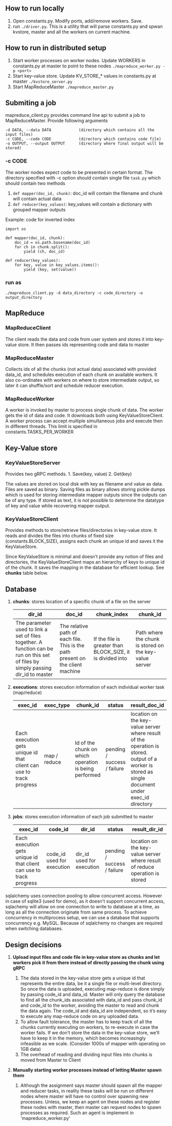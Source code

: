 ## How to run locally
1. Open constants.py. Modify ports, add/remove workers. Save.
2. run ```./driver.py```. This is a utility that will parse constants.py and spwan kvstore, master and all the workers on current machine.

## How to run in distributed setup
1. Start worker processes on worker nodes. Update WORKERS in constants.py at master to point to these nodes ```./mapreduce_worker.py -p <port>```
2. Start key-value store. Update KV_STORE_* values in constants.py at master ```./kvstore_server.py```
3. Start MapReduceMaster ```./mapreduce_master.py```

## Submiting a job
mapreduce_cilent.py provides command line api to submit a job to MapReduceMaster. Provide following arguments

    -d DATA, --data DATA            (directory which contains all the input files)
    -c CODE, --code CODE            (directory which contains code file)
    -o OUTPUT, --output OUTPUT      (directory where final output will be stored)

### -c CODE
The worker nodes expect code to be presented in certain format. The directory specified with -c option should contain single file `task.py` which should contain two methods
1. ```def mapper(doc_id, chunk)```: doc_id will contain the filename and chunk will contain actual data
2. ```def reducer(key_values)```: key_values will contain a dictionary with grouped mapper outputs

Example: code for inverted index
```
import os

def mapper(doc_id, chunk):
    doc_id = os.path.basename(doc_id)
    for ch in chunk.split():
        yield (ch, doc_id)

def reducer(key_values):
    for key, value in key_values.items():
        yield (key, set(value))
```

### run as
```./mapreduce_client.py -d data_directory -c code_directory -o output_directory```

## MapReduce
### MapReduceClient
The client reads the data and code from user system and stores it into key-value store. It then passes ids representing code and data to master

### MapReduceMaster
Collects ids of all the chunks (not actual data) associated with provided data_id, and schedules execution of each chunk on available workers. It also co-ordinates with workers on where to store intermediate output, so later it can shuffle/sort and schedule reducer execution. 

### MapReduceWorker
A worker is invoked by master to process single chunk of data. The worker gets the id of data and code. It downloads both using KeyValueStoreClient. A worker process can accept multiple simultaneous jobs and execute then in different threads. This limit is specified in constants.TASKS_PER_WORKER

## Key-Value store
### KeyValueStoreServer
Provides two gRPC methods.
    1. Save(key, value)
    2. Get(key)
    
The values are stored on local disk with key as filename and value as data. Files are saved as binary. Saving files as binary allows storing pickle dumps which is used for storing intermediate mapper outputs since the outputs can be of any type. If stored as text, it is not possible to determine the datatype of key and value while recovering mapper output.

### KeyValueStoreClient
Provides methods to store/retrieve files/directories in key-value store. It reads and divides the files into chunks of fixed size (constants.BLOCK_SIZE), assigns each chunk an unique id and saves it the KeyValueStore. 

Since KeyValueStore is minimal and doesn't provide any notion of files and directories, the KeyValueStoreClient maps an hierarchy of keys to unique id of the chunk. It saves the mapping in the database for efficient lookup. See **chunks** table below.

## Database
1. **chunks**: stores location of a specific chunk of a file on the server

    |    dir_id     | doc_id        | chunk_index   | chunk_id      |
    | ------------- | ------------- | ------------- | ------------- |
    | The parameter used to link a set of files together. A function can be run on this set of files by simply passing dir_id to master  | The relative path of each file. This is the path present on the client machine  | If the file is greater than BLOCK_SIZE, it is divided into  | Path where the chunk is stored on the key-value server  |
    
2. **executions**: stores execution information of each individual worker task (map/reduce)

    |    exec_id    | exec_type     | chunk_id      | status        | result_doc_id |
    | ------------- | ------------- | ------------- | ------------- | ------------- |
    | Each execution gets unique id that client can use to track progress | map / reduce | Id of the chunk on which operation is being performed | pending / success / failure | location on the key-value server where result of the operation is stored. output of a worker is stored as single document under exec_id directory |
    
3. **jobs**: stores execution information of each job submitted to master

    |   exec_id     | code_id       | dir_id        | status        | result_dir_id |
    | ------------- | ------------- | ------------- | ------------- | ------------- |
    | Each execution gets unique id that client can use to track progress | code_id used for execution | dir_id used for execution | pending / success / failure | location on the key-value server where result of reduce operation is stored |

sqlalchemy uses connection pooling to allow concurrent access. However in case of sqlite3 (used for demo), as it doesn't support concurrent access, sqlachemy will allow on one connection to write to database at a time, as long as all the connection originate from same process. To achieve concurrency in multiprocess setup, we can use a database that supports concurrency e.g. MySQL. Because of sqlalchemy no changes are required when switching databases.

## Design decisions
1. **Upload input files and code file in key-value store as chunks and let workers pick it from there instead of directly passing the chunk using gRPC**
    1. The data stored in the key-value store gets a unique id that represents the entire data, be it a single file or multi-level directory. So once the data is uploaded, executing map-reduce is done simply by passing code_id and data_id. Master will only query the database to find all the chunk_ids associated with data_id and pass chunk_id and code_id to the worker, avoiding the master to read and chunk the data again. The code_id and data_id are independent, so it’s easy to execute any map-reduce code on any uploaded data.
    2. To allow fault tolerance, the master has to keep track of all the chunks currently executing on workers, to re-execute in case the worker fails. If we don’t store the data in the key-value store, we’ll have to keep it in the memory, which becomes increasingly infeasible as we scale. (Consider 1000s of mapper with operating on 1GB data)
    3. The overhead of reading and dividing input files into chunks is moved from Master to Client

2. **Manually starting worker processes instead of letting Master spawn them**
    1. Although the assignment says master should spawn all the mapper and reducer tasks, in reality these tasks will be run on different nodes where master will have no control over spawning new processes. Unless, we keep an agent on these nodes and register these nodes with master, then master can request nodes to spawn processes as required. Such an agent is implement in 'mapreduce_worker.py'
